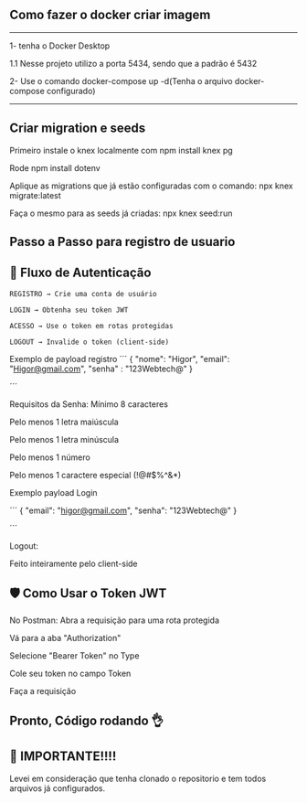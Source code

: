 ## Como fazer o docker criar imagem
---

1- tenha o Docker Desktop

1.1 Nesse projeto utilizo a porta 5434, sendo que a padrão é 5432

2- Use o comando docker-compose up -d(Tenha o arquivo docker-compose configurado)

---
## Criar migration e seeds

Primeiro instale o knex localmente com npm install knex pg

Rode npm install dotenv

Aplique as migrations que já estão configuradas com o comando: npx knex migrate:latest

Faça o mesmo para as seeds já criadas:  npx knex seed:run

## Passo a Passo para registro de usuario

## 🔐 Fluxo de Autenticação
    REGISTRO → Crie uma conta de usuário

    LOGIN → Obtenha seu token JWT

    ACESSO → Use o token em rotas protegidas

    LOGOUT → Invalide o token (client-side)


Exemplo de payload registro
´´´
{
    "nome": "Higor",
    "email": "Higor@gmail.com", 
    "senha" : "123Webtech@"
}

´´´

Requisitos da Senha:
Mínimo 8 caracteres

Pelo menos 1 letra maiúscula

Pelo menos 1 letra minúscula

Pelo menos 1 número

Pelo menos 1 caractere especial (!@#$%^&*)


Exemplo payload Login

´´´
{
    "email": "higor@gmail.com",
    "senha": "123Webtech@"
}

´´´

Logout:

Feito inteiramente pelo client-side


## 🛡️ Como Usar o Token JWT

No Postman:
Abra a requisição para uma rota protegida

Vá para a aba "Authorization"

Selecione "Bearer Token" no Type

Cole seu token no campo Token

Faça a requisição



## Pronto, Código rodando 👌




## 🚨 IMPORTANTE!!!!
Levei em consideração que tenha clonado o repositorio e tem todos arquivos já configurados.

